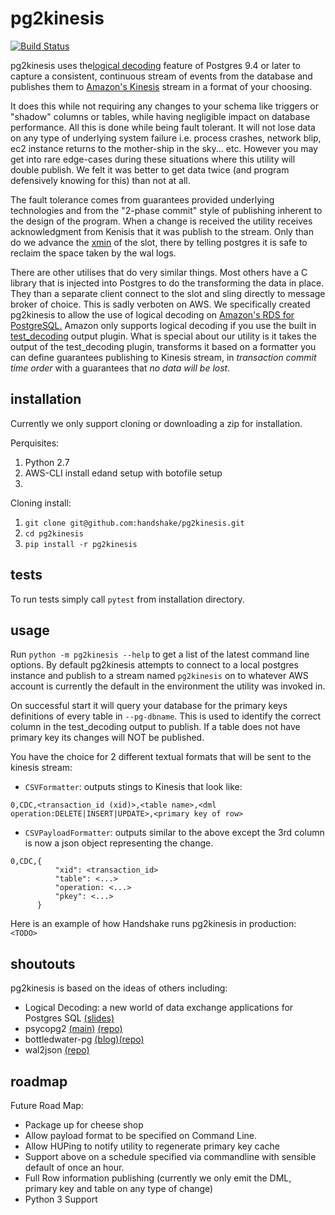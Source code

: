 # pg2kinesis

[![Build Status](https://travis-ci.com/handshake/pg2kinesis.svg?token=NJkuMLD39WbGpvfKWtZT&branch=master)](https://travis-ci.com/handshake/pg2kinesis)

pg2kinesis uses the[logical decoding](https://www.postgresql.org/docs/9.4/static/logicaldecoding.html) 
feature of Postgres 9.4 or later to capture a consistent, continuous stream of events from the database
and publishes them to [Amazon's Kinesis]() stream in a format of your choosing.

It does this while not requiring any changes to your schema like triggers or "shadow" columns or tables,
while having negligible impact on database performance.
All this is done while being fault tolerant. It will not lose data on any type of underlying system failure i.e. process
crashes, network blip, ec2 instance returns to the mother-ship in the sky... etc. However you may get into rare 
edge-cases during these situations where this utility will double publish. 
We felt it was better to get data twice (and program defensively knowing for this) than not at all.
 
The fault tolerance comes from guarantees provided underlying technologies and from the "2-phase commit" style of 
publishing inherent to the design of the program.
When a change is received the utility receives acknowledgment from Kenisis that it was publish to the stream. 
Only than do we advance the [xmin](https://www.postgresql.org/docs/9.4/static/catalog-pg-replication-slots.html) of 
the slot, there by telling postgres it is safe to reclaim the space taken by the 
wal logs.

There are other utilises that do very similar things. Most others have a C library 
that is injected into Postgres to do the transforming the data in place. They than a separate client connect to the slot 
and sling directly to message broker of choice. This is sadly verboten on AWS. 
We specifically created pg2kinesis to allow the use of logical decoding on [Amazon's RDS for PostgreSQL.](https://aws.amazon.com/rds/postgresql/) 
Amazon only supports logical decoding if you use the built in [test_decoding](https://www.postgresql.org/docs/9.4/static/test-decoding.html)
output plugin. What is special about our utility is it takes the output of the test_decoding plugin, transforms it based 
on a formatter you can define guarantees publishing to Kinesis stream, 
in *transaction commit time order* with a guarantees that *no data will be lost*.  

## installation

Currently we only support cloning or downloading a zip for installation.

Perquisites:
 1. Python 2.7
 1. AWS-CLI install edand setup with botofile setup
 1. <more detail for above>

Cloning install:
 1. `git clone git@github.com:handshake/pg2kinesis.git`
 1. `cd pg2kinesis`
 1. `pip install -r pg2kinesis` 


## tests

To run tests simply call `pytest` from installation directory.

## usage

 Run `python -m pg2kinesis --help` to get a list of the latest command line options. By default pg2kinesis attempts to 
 connect to a local postgres instance and publish to a stream named `pg2kinesis` on to whatever AWS account is currently
 the default in the environment the utility was invoked in.
  
 On successful start it will query your database for the primary keys definitions of every table in `--pg-dbname`.
 This is used to identify the correct column in the test_decoding output to publish. If a table does not have primary key 
 its changes will NOT be published.
 
 You have the choice for 2 different textual formats that will be sent to the kinesis stream:
  - `CSVFormatter`: outputs stings to Kinesis that look like:
  ```
  0,CDC,<transaction_id (xid)>,<table name>,<dml operation:DELETE|INSERT|UPDATE>,<primary key of row>
  ```
  - `CSVPayloadFormatter`: outputs similar to the above except the 3rd column is now a json object representing the change.
  ```
  0,CDC,{
            "xid": <transaction_id>
            "table": <...>
            "operation: <...>
            "pkey": <...>    
        }   
 ```
 
 Here is an example of how Handshake runs pg2kinesis in production:
 `<TODO>`

## shoutouts
pg2kinesis is based on the ideas of others including:
- Logical Decoding: a new world of data exchange applications for Postgres SQL [(slides)](https://www.slideshare.net/8kdata/postgresql-logical-decoding)
- psycopg2 [(main)](http://initd.org/psycopg/) [(repo)](https://github.com/psycopg/psycopg2/)
- bottledwater-pg [(blog)](https://www.confluent.io/blog/bottled-water-real-time-integration-of-postgresql-and-kafka/)[(repo)](https://github.com/confluentinc/bottledwater-pg)
- wal2json [(repo)](https://github.com/eulerto/wal2json)


## roadmap
Future Road Map:
 - Package up for cheese shop
 - Allow payload format to be specified on Command Line.
 - Allow HUPing to notify utility to regenerate primary key cache
 - Support above on a schedule specified via commandline with sensible default of once an hour.
 - Full Row information publishing (currently we only emit the DML, primary key and table on any type of change)
 - Python 3 Support

